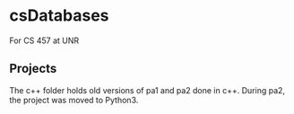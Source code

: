 # csDatabases
For CS 457 at UNR

## Projects
The c++ folder holds old versions of pa1 and pa2 done in c++. During pa2, the project was moved to Python3.
